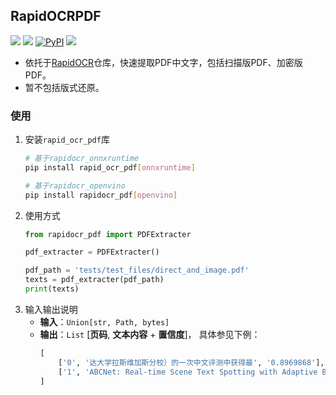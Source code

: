## RapidOCRPDF
<p>
    <a href=""><img src="https://img.shields.io/badge/Python->=3.7,<=3.10-aff.svg"></a>
    <a href=""><img src="https://img.shields.io/badge/OS-Linux%2C%20Win%2C%20Mac-pink.svg"></a>
    <a href="https://pypi.org/project/rapidocr-pdf/"><img alt="PyPI" src="https://img.shields.io/pypi/v/rapidocr-pdf"></a>
    <a href="https://pepy.tech/project/rapidocr-pdf"><img src="https://static.pepy.tech/personalized-badge/rapidocr-pdf?period=total&units=abbreviation&left_color=grey&right_color=blue&left_text=Downloads"></a>
</p>

- 依托于[RapidOCR](https://github.com/RapidAI/RapidOCR)仓库，快速提取PDF中文字，包括扫描版PDF、加密版PDF。
- 暂不包括版式还原。

### 使用
1. 安装`rapid_ocr_pdf`库
   ```bash
   # 基于rapidocr_onnxruntime
   pip install rapid_ocr_pdf[onnxruntime]

   # 基于rapidocr_openvino
   pip install rapidocr_pdf[openvino]
   ```
2. 使用方式
    ```python
    from rapidocr_pdf import PDFExtracter

    pdf_extracter = PDFExtracter()

    pdf_path = 'tests/test_files/direct_and_image.pdf'
    texts = pdf_extracter(pdf_path)
    print(texts)
    ```
3. 输入输出说明
   - **输入**：`Union[str, Path, bytes]`
   - **输出**：`List` \[**页码**, **文本内容** + **置信度**\]， 具体参见下例：
       ```python
       [
           ['0', '达大学拉斯维加斯分校）的一次中文评测中获得最', '0.8969868'],
           ['1', 'ABCNet: Real-time Scene Text Spotting with Adaptive Bezier-Curve Network∗\nYuliang Liu‡†', '0.8969868'],
       ]
       ```
